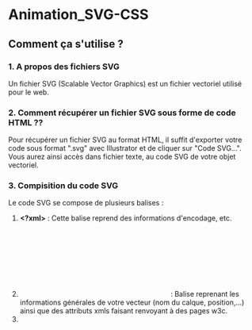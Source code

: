 # Animation_SVG-CSS
## Comment ça s'utilise ?
### 1. A propos des fichiers SVG 
Un fichier SVG (Scalable Vector Graphics) est un fichier vectoriel utilisé pour le web. 
### 2. Comment récupérer un fichier SVG sous forme de code HTML ?? 
Pour récupérer un fichier SVG au format HTML, il suffit d'exporter votre code sous format ".svg" avec Illustrator et de cliquer sur "Code SVG...". Vous aurez ainsi accès dans fichier texte, au code SVG de votre objet vectoriel.
### 3. Compisition du code SVG
Le code SVG se compose de plusieurs balises : 
1. **<?xml>** : Cette balise reprend des informations d'encodage, etc. 
2. **<svg>** :  Balise reprenant les informations générales de votre vecteur (nom du calque, position,...) ainsi que des attributs xmls faisant renvoyant à des pages w3c. 
3. **<style>** : Permet d'incorporer vos couleurs dans vos illustrations avec la propriété "fill". Propre aux svg. Les classes définies permettant de coloriser vos illustrations s'intitulent "st". Vous les retrouverez dans les balises dessinant vos formes. 
4. **<g>** : Balise regroupant les éléments que vous avez groupé dans votre fichier Illustrator
5. **<polygon>** : Balise indiquant que votre forme est un polygone (forme créé avec l'outil polygone d'Illustrator).
6. **<path>** : Balise indiquant que votre forme est un tracé que vous avez dessiné "vous-meme".

Vous remarquerez que vos balises <polygon> et <path> sont respectivement composés d'attributs "points" et "d". Ces attributs ont en valeur une longue série de chiffres. Il s'agit en fait des coordonnées vectorielles qui permettent à HTML de retracer vos formes. Il vaut donc mieux laisser ces valeurs tranquilles sous peine de voir votre illustation déformée. 

### 4. Sélecteurs CSS du code SVG
Pour pouvoir animer un fichier SVG, le plus intéressant sera donc d'animer les balises composant le SVG. Il faudra ainsi cibler les balises <polygon> ou <path> en CSS. Pour repérer plus facilement les composants de votre SVG, il est recommandé de les nommer dans votre fichier Illustrator. Ainsi, vous pourrez les reconnaitre via les valeurs de leur attributs "id" respectifs. 
  
Vous pourrez dès lors cibler vos tracés et formes via les sélecteur CSS. Si, via un même sélecteur vous voulez cibler plusieurs éléments, il est également possible de rajouter des classes à vos tracés.

### 5. Animation du SVG avec @KeyFrames et :hover
Une fois vos sélecteurs couchés sur votre CSS, il vous suffit de les animer comme n'importe quel autre élément HTML ! 
Vous pouvez réaliser des animations lors d'un survol avec :hover, etc. 
Pour une animation "automatique", utilisez la baliser @KeyFrames. 

Vous pouvez réaliser des animations différentes pour chaque tracé de votre fichier vectoriel. 

Attention, si vous voulez changer la couleur de fond, il faut bien utiliser la propriété "fill" et non "background". 

### 6. Exemple (En SASS)
/** ON REALISE L'ANIMATION DE CHANGEMENT DE COULEUR **/


@keyframes changecolor {
   0%   {
       fill : #fcacac;
    }
  25%  {
      fill : #ac9ded;
    }
  75%  {
      fill : #befab9;
    }
  100% {
      fill : #fcacac;
    }
}

/** ON REALISE L'ANIMATION DE MOUVEMENT **/
@keyframes movesvg { 
   0%   {
       transform: translateY(0);
    }
  50%  {
      transform: translateY(30px);
    }
  100% {
      transform: translateY(0);
    }
}
/** ON CIBLE LE FICHIER VECTORIEL ET LES TRACES ET ON APPLIQUE LES ANNIMATIONS **/
#jean_logo{ // On cible l'élément SVG et on lui applique l'annimation de mouvement avec 'animation: movesvg 2s infinite;' 
    width: 500px;
    animation: movesvg 2s infinite; 
    polygon{ //On cible une 
        fill : white;
        animation: changecolor 2s infinite; 
    }
    // On cible les tracés et on leur appliquel'annimation de changement de couleurs avec des timings différents avec 'animation: changecolor 3s infinite; ' 
    path:nth-of-type(1){
        animation: changecolor 3s infinite; 
        fill : white;
    }
    path:nth-of-type(2){
        fill : white;
        animation: changecolor 4s infinite; 
}
